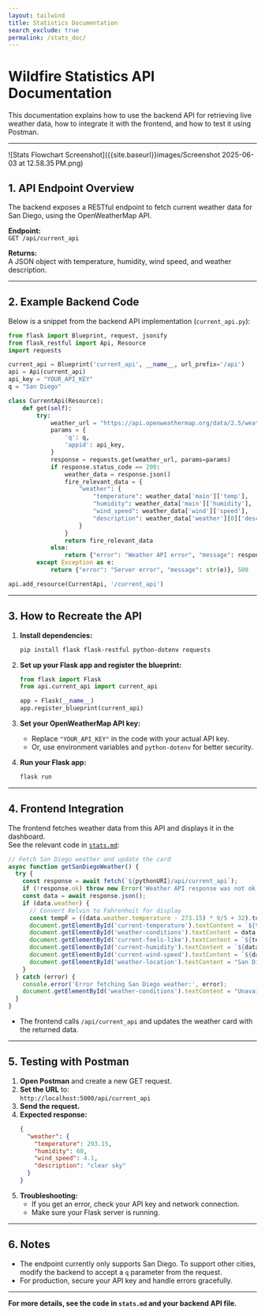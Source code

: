 ```yaml
---
layout: tailwind 
title: Statistics Documentation
search_exclude: true
permalink: /stats_doc/
---
```


# Wildfire Statistics API Documentation

This documentation explains how to use the backend API for retrieving live weather data, how to integrate it with the frontend, and how to test it using Postman.

---

![Stats Flowchart Screenshot]({{site.baseurl}}images/Screenshot 2025-06-03 at 12.58.35 PM.png)

## 1. API Endpoint Overview

The backend exposes a RESTful endpoint to fetch current weather data for San Diego, using the OpenWeatherMap API.

**Endpoint:**  
`GET /api/current_api`

**Returns:**  
A JSON object with temperature, humidity, wind speed, and weather description.

---

## 2. Example Backend Code

Below is a snippet from the backend API implementation (`current_api.py`):

```python
from flask import Blueprint, request, jsonify
from flask_restful import Api, Resource
import requests

current_api = Blueprint('current_api', __name__, url_prefix='/api')
api = Api(current_api)
api_key = "YOUR_API_KEY"
q = "San Diego"

class CurrentApi(Resource):
    def get(self):
        try:
            weather_url = "https://api.openweathermap.org/data/2.5/weather"
            params = {
                'q': q,
                'appid': api_key,
            }
            response = requests.get(weather_url, params=params)
            if response.status_code == 200:
                weather_data = response.json()
                fire_relevant_data = {
                    "weather": {
                        "temperature": weather_data['main']['temp'],
                        "humidity": weather_data['main']['humidity'],
                        "wind_speed": weather_data['wind']['speed'],
                        "description": weather_data['weather'][0]['description']
                    }
                }
                return fire_relevant_data
            else:
                return {"error": "Weather API error", "message": response.text}, response.status_code
        except Exception as e:
            return {"error": "Server error", "message": str(e)}, 500

api.add_resource(CurrentApi, '/current_api')
```

---

## 3. How to Recreate the API

1. **Install dependencies:**
    ```sh
    pip install flask flask-restful python-dotenv requests
    ```

2. **Set up your Flask app and register the blueprint:**
    ```python
    from flask import Flask
    from api.current_api import current_api

    app = Flask(__name__)
    app.register_blueprint(current_api)
    ```

3. **Set your OpenWeatherMap API key:**
    - Replace `"YOUR_API_KEY"` in the code with your actual API key.
    - Or, use environment variables and `python-dotenv` for better security.

4. **Run your Flask app:**
    ```sh
    flask run
    ```

---

## 4. Frontend Integration

The frontend fetches weather data from this API and displays it in the dashboard.  
See the relevant code in [`stats.md`](./stats.md):

```js
// Fetch San Diego weather and update the card
async function getSanDiegoWeather() {
  try {
    const response = await fetch(`${pythonURI}/api/current_api`);
    if (!response.ok) throw new Error('Weather API response was not ok');
    const data = await response.json();
    if (data.weather) {
      // Convert Kelvin to Fahrenheit for display
      const tempF = ((data.weather.temperature - 273.15) * 9/5 + 32).toFixed(1);
      document.getElementById('current-temperature').textContent = `${tempF}°`;
      document.getElementById('weather-conditions').textContent = data.weather.description;
      document.getElementById('current-feels-like').textContent = `${tempF}°F`;
      document.getElementById('current-humidity').textContent = `${data.weather.humidity}%`;
      document.getElementById('current-wind-speed').textContent = `${data.weather.wind_speed} m/s`;
      document.getElementById('weather-location').textContent = "San Diego";
    }
  } catch (error) {
    console.error('Error fetching San Diego weather:', error);
    document.getElementById('weather-conditions').textContent = "Unavailable";
  }
}
```

- The frontend calls `/api/current_api` and updates the weather card with the returned data.

---

## 5. Testing with Postman

1. **Open Postman** and create a new GET request.
2. **Set the URL** to:  
   `http://localhost:5000/api/current_api`
3. **Send the request.**
4. **Expected response:**
    ```json
    {
      "weather": {
        "temperature": 293.15,
        "humidity": 60,
        "wind_speed": 4.1,
        "description": "clear sky"
      }
    }
    ```
5. **Troubleshooting:**
    - If you get an error, check your API key and network connection.
    - Make sure your Flask server is running.

---

## 6. Notes

- The endpoint currently only supports San Diego. To support other cities, modify the backend to accept a `q` parameter from the request.
- For production, secure your API key and handle errors gracefully.

---

**For more details, see the code in `stats.md` and your backend API file.**

